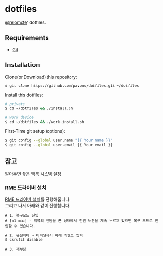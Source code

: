 # dotfiles

[@relomote]' dotfiles.

## Requirements

- [Git]

## Installation

Clone(or Download) this repository:

```sh
$ git clone https://github.com/pavons/dotfiles.git ~/dotfiles
```

Install this dotfiles:

```sh
# private
$ cd ~/dotfiles && ./install.sh

# work device
$ cd ~/dotfiles && ./work.install.sh
```

First-Time git setup (options):

```sh
$ git config --global user.name "{{ Your name }}"
$ git config --global user.email {{ Your email }}
```

## 참고

알아두면 좋은 맥북 시스템 설정

### RME 드라이버 설치

[RME 드라이버 설치](https://helpsound.net/bbs/board.php?bo_table=ASfaq&wr_id=114&page=1)를 진행해줍니다. <br />
그리고 나서 아래와 같이 진행합니다.

```
# 1. 복구모드 진입
# [m1 mac] - 맥북의 전원을 끈 상태에서 전원 버튼을 계속 누르고 있으면 복구 모드로 진입할 수 있습니다.

# 2. 유틸리티 > 터미널에서 아래 커맨드 입력
$ csrutil disable

# 3. 재부팅
```

[@relomote]: https://github.com/relomote
[git]: http://git-scm.com
